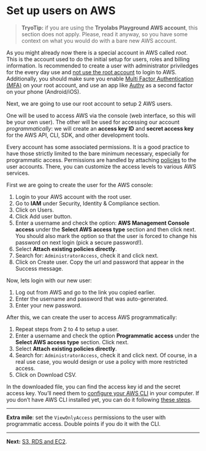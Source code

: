 # Set up users on AWS

> **TryoTip:** if you are using the **Tryolabs Playground AWS account**, this section does not apply. Please, read it anyway, so you have some context on what you would do with a bare new AWS account.

As you might already now there is a special account in AWS called _root_. This is the account used to do the initial setup for users, roles and billing information. Is recommended to create a user with administrator priviledges for the every day use and [not use the root account](https://docs.aws.amazon.com/IAM/latest/UserGuide/best-practices.html#create-iam-users) to login to AWS. Additionally, you should make sure you enable [Multi Factor Authentication (MFA)](http://docs.aws.amazon.com/console/iam/security-status-activate-mfa) on your root account, and use an app like [Authy](https://authy.com/) as a second factor on your phone (Android/iOS).

Next, we are going to use our root account to setup 2 AWS users.

One will be used to access AWS via the console (web interface, so this will be your own user). The other will be used for accessing our account *programmatically*: we will create an **access key ID** and **secret access key** for the AWS API, CLI, SDK, and other development tools.

Every account has some associated permissions. It is a good practice to have those strictly limited to the bare minimum necessary, especially for programmatic access. Permissions are handled by attaching [policies](http://docs.aws.amazon.com/IAM/latest/UserGuide/access_policies.html) to the user accounts. There, you can customize the access levels to various AWS services.

First we are going to create the user for the AWS console:

1. Login to your AWS account with the root user.
2. Go to **IAM** under Security, Identity & Compliance section.
3. Click on Users.
4. Click Add user button.
5. Enter a username and check the option: **AWS Management Console access** under the **Select AWS access type** section and then click next. You should also mark the option so that the user is forced to change his password on next login (pick a secure password!).
6. Select **Attach existing policies directly**.
7. Search for: `AdministratorAccess`, check it and click next.
8. Click on Create user. Copy the url and password that appear in the Success message.

Now, lets login with our new user:

1. Log out from AWS and go to the link you copied earlier.
2. Enter the username and password that was auto-generated.
3. Enter your new password.

After this, we can create the user to access AWS programmatically:

1. Repeat steps from 2 to 4 to setup a user.
2. Enter a username and check the option **Programmatic access** under the **Select AWS access type** section. Click next.
3. Select **Attach existing policies directly**.
4. Search for: `AdministratorAccess`, check it and click next. Of course, in a real use case, you would design or use a policy with more restricted access.
5. Click on Download CSV.

In the downloaded file, you can find the access key id and the secret access key. You’ll need them to [configure your AWS CLI](http://docs.aws.amazon.com/cli/latest/userguide/cli-chap-getting-started.html) in your computer. If you don’t have AWS CLI installed yet, you can do it following [these steps](http://docs.aws.amazon.com/cli/latest/userguide/installing.html).

---
**Extra mile**: set the `ViewOnlyAccess` permissions to the user with programmatic access. Double points if you do it with the CLI.

---

**Next:** [S3, RDS and EC2](/workshop/s3-web-ec2-api-rds/introduction.md).
